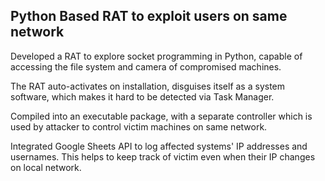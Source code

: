 ## Python Based RAT to exploit users on same network

Developed a RAT to explore socket programming in Python, capable of accessing the file system and camera of compromised machines. 

The RAT auto-activates on installation, disguises itself as a system software, which makes it hard to be detected via Task Manager.

Compiled into an executable package, with a separate controller which is used by attacker to control victim machines on same network. 

Integrated Google Sheets API to log affected systems' IP addresses and usernames. This helps to keep track of victim even when their IP changes on local network.
